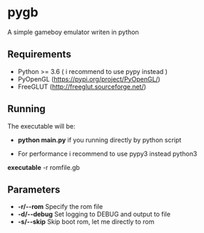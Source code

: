 # pygb
A simple gameboy emulator writen in python

## Requirements
- Python >= 3.6 ( i recommend to use pypy instead )
- PyOpenGL (https://pypi.org/project/PyOpenGL/)
- FreeGLUT (http://freeglut.sourceforge.net/)
  

## Running
The executable will be:
- **python main.py** if you running directly by python script
* For performance i recommend to use pypy3 instead python3

**executable** -r romfile.gb

## Parameters
- **-r/--rom** Specify the rom file
- **-d/--debug** Set logging to DEBUG and output to file
- **-s/--skip** Skip boot rom, let me directly to rom
